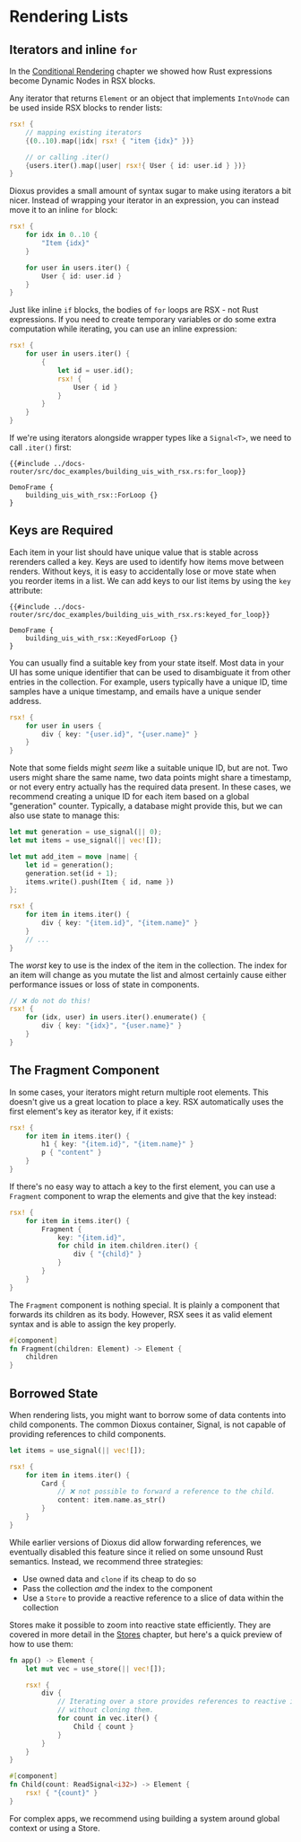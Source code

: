# Rendering Lists

## Iterators and inline `for`

In the [Conditional Rendering](./conditional.md) chapter we showed how Rust expressions become Dynamic Nodes in RSX blocks.

Any iterator that returns `Element` or an object that implements `IntoVnode` can be used inside RSX blocks to render lists:

```rust
rsx! {
    // mapping existing iterators
    {(0..10).map(|idx| rsx! { "item {idx}" })}

    // or calling .iter()
    {users.iter().map(|user| rsx!{ User { id: user.id } })}
}
```

Dioxus provides a small amount of syntax sugar to make using iterators a bit nicer. Instead of wrapping your iterator in an expression, you can instead move it to an inline `for` block:

```rust
rsx! {
    for idx in 0..10 {
        "Item {idx}"
    }

    for user in users.iter() {
        User { id: user.id }
    }
}
```

Just like inline `if` blocks, the bodies of `for` loops are RSX - not Rust expressions. If you need to create temporary variables or do some extra computation while iterating, you can use an inline expression:

```rust
rsx! {
    for user in users.iter() {
        {
            let id = user.id();
            rsx! {
                User { id }
            }
        }
    }
}
```

If we're using iterators alongside wrapper types like a `Signal<T>`, we need to call `.iter()` first:


```rust, no_run
{{#include ../docs-router/src/doc_examples/building_uis_with_rsx.rs:for_loop}}
```

```inject-dioxus
DemoFrame {
    building_uis_with_rsx::ForLoop {}
}
```

## Keys are Required

Each item in your list should have unique value that is stable across rerenders called a key. Keys are used to identify how items move between renders. Without keys, it is easy to accidentally lose or move state when you reorder items in a list. We can add keys to our list items by using the `key` attribute:

```rust, no_run
{{#include ../docs-router/src/doc_examples/building_uis_with_rsx.rs:keyed_for_loop}}
```

```inject-dioxus
DemoFrame {
    building_uis_with_rsx::KeyedForLoop {}
}
```

You can usually find a suitable key from your state itself. Most data in your UI has some unique identifier that can be used to disambiguate it from other entries in the collection. For example, users typically have a unique ID, time samples have a unique timestamp, and emails have a unique sender address.

```rust
rsx! {
    for user in users {
        div { key: "{user.id}", "{user.name}" }
    }
}
```

Note that some fields might *seem* like a suitable unique ID, but are not. Two users might share the same name, two data points might share a timestamp, or not every entry actually has the required data present. In these cases, we recommend creating a unique ID for each item based on a global "generation" counter. Typically, a database might provide this, but we can also use state to manage this:

```rust
let mut generation = use_signal(|| 0);
let mut items = use_signal(|| vec![]);

let mut add_item = move |name| {
    let id = generation();
    generation.set(id + 1);
    items.write().push(Item { id, name })
};

rsx! {
    for item in items.iter() {
        div { key: "{item.id}", "{item.name}" }
    }
    // ...
}
```

The *worst* key to use is the index of the item in the collection. The index for an item will change as you mutate the list and almost certainly cause either performance issues or loss of state in components.

```rust
// ❌ do not do this!
rsx! {
    for (idx, user) in users.iter().enumerate() {
        div { key: "{idx}", "{user.name}" }
    }
}
```

## The Fragment Component

In some cases, your iterators might return multiple root elements. This doesn't give us a great location to place a key. RSX automatically uses the first element's key as iterator key, if it exists:

```rust
rsx! {
    for item in items.iter() {
        h1 { key: "{item.id}", "{item.name}" }
        p { "content" }
    }
}
```

If there's no easy way to attach a key to the first element, you can use a `Fragment` component to wrap the elements and give that the key instead:

```rust
rsx! {
    for item in items.iter() {
        Fragment {
            key: "{item.id}",
            for child in item.children.iter() {
                div { "{child}" }
            }
        }
    }
}
```

The `Fragment` component is nothing special. It is plainly a component that forwards its children as its body. However, RSX sees it as valid element syntax and is able to assign the key properly.

```rust
#[component]
fn Fragment(children: Element) -> Element {
    children
}
```


## Borrowed State

When rendering lists, you might want to borrow some of data contents into child components. The common Dioxus container, Signal, is not capable of providing references to child components.

```rust
let items = use_signal(|| vec![]);

rsx! {
    for item in items.iter() {
        Card {
            // ❌ not possible to forward a reference to the child.
            content: item.name.as_str()
        }
    }
}
```

While earlier versions of Dioxus did allow forwarding references, we eventually disabled this feature since it relied on some unsound Rust semantics. Instead, we recommend three strategies:

- Use owned data and `clone` if its cheap to do so
- Pass the collection *and* the index to the component
- Use a `Store` to provide a reactive reference to a slice of data within the collection

Stores make it possible to zoom into reactive state efficiently. They are covered in more detail in the [Stores](../basics/collections.md) chapter, but here's a quick preview of how to use them:

```rust
fn app() -> Element {
    let mut vec = use_store(|| vec![]);

    rsx! {
        div {
            // Iterating over a store provides references to reactive items within the store
            // without cloning them.
            for count in vec.iter() {
                Child { count }
            }
        }
    }
}

#[component]
fn Child(count: ReadSignal<i32>) -> Element {
    rsx! { "{count}" }
}
```

For complex apps, we recommend using building a system around global context or using a Store.
